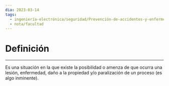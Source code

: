 ```yaml
---
dia: 2023-03-14
tags:
  - ingeniería-electrónica/seguridad/Prevención-de-accidentes-y-enfermedades-profesionales
  - nota/facultad
---
```

# Definición
---
Es una situación en la que existe la posibilidad o amenza de que ocurra una lesión, enfermedad, daño a la propiedad y/o paralización de un proceso (es algo inminente).
